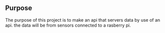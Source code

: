 ## Purpose 

The purpose of this project is to make an api that servers data by use of an api. the data will be from sensors connected to a rasberry pi. 

